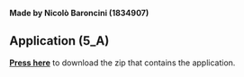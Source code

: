 **Made by Nicolò Baroncini (1834907)**
## Application (5_A)
**[Press here](https://drive.google.com/file/d/1BOur9ZU_k1oct6TEdhu3lhS4Wk0odwvA/view?usp=sharing)** to download the zip that contains the application.
